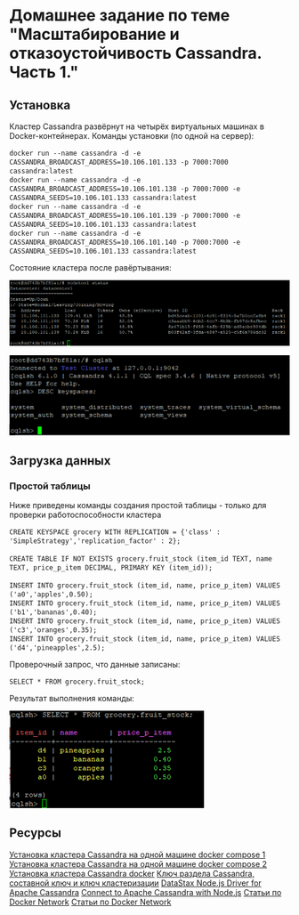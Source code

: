 # Домашнее задание по теме "Масштабирование и отказоустойчивость Cassandra. Часть 1."

## Установка

Кластер Cassandra развёрнут на четырёх виртуальных машинах в Docker-контейнерах. Команды установки (по одной на сервер):
```
docker run --name cassandra -d -e CASSANDRA_BROADCAST_ADDRESS=10.106.101.133 -p 7000:7000 cassandra:latest
docker run --name cassandra -d -e CASSANDRA_BROADCAST_ADDRESS=10.106.101.138 -p 7000:7000 -e CASSANDRA_SEEDS=10.106.101.133 cassandra:latest
docker run --name cassandra -d -e CASSANDRA_BROADCAST_ADDRESS=10.106.101.139 -p 7000:7000 -e CASSANDRA_SEEDS=10.106.101.133 cassandra:latest
docker run --name cassandra -d -e CASSANDRA_BROADCAST_ADDRESS=10.106.101.140 -p 7000:7000 -e CASSANDRA_SEEDS=10.106.101.133 cassandra:latest
```
Состояние кластера после равёртывания:

![Cassandrs кластер](./task06-cluster-status.PNG)

![Cassandrs кластер](./task06-cluster-sqlsh-connect.PNG)

## Загрузка данных

### Простой таблицы

Ниже приведены команды создания простой таблицы - только для проверки работоспособности кластера

```
CREATE KEYSPACE grocery WITH REPLICATION = {'class' : 'SimpleStrategy','replication_factor' : 2};
 
CREATE TABLE IF NOT EXISTS grocery.fruit_stock (item_id TEXT, name TEXT, price_p_item DECIMAL, PRIMARY KEY (item_id));
 
INSERT INTO grocery.fruit_stock (item_id, name, price_p_item) VALUES ('a0','apples',0.50);
INSERT INTO grocery.fruit_stock (item_id, name, price_p_item) VALUES ('b1','bananas',0.40);
INSERT INTO grocery.fruit_stock (item_id, name, price_p_item) VALUES ('c3','oranges',0.35);
INSERT INTO grocery.fruit_stock (item_id, name, price_p_item) VALUES ('d4','pineapples',2.5);
```

Проверочный запрос, что данные записаны:
```
SELECT * FROM grocery.fruit_stock;
```

Результат выполнения команды:

![simple-table](./task06-simple-table.PNG)




## Ресурсы

[Установка кластера Cassandra на одной машине docker compose 1](https://gist.github.com/naumanbadar/aad6a25974b30adcb3c89b5f868627da)
[Установка кластера Cassandra на одной машине docker compose 2](https://kayaerol84.medium.com/cassandra-cluster-management-with-docker-compose-40265d9de076)
[Установка кластера Cassandra docker](https://hub.docker.com/_/cassandra)
[Ключ раздела Cassandra, составной ключ и ключ кластеризации](https://www.baeldung.com/cassandra-keys)
[DataStax Node.js Driver for Apache Cassandra](https://docs.datastax.com/en/developer/nodejs-driver/4.3/)
[Connect to Apache Cassandra with Node.js](https://www.instaclustr.com/support/documentation/cassandra/using-cassandra/connect-to-cassandra-with-node-js/)
[Статьи по Docker Network](https://accesto.com/blog/docker-networks-explained-part-1/)
[Статьи по Docker Network](https://accesto.com/blog/docker-networks-explained-part-2/)
